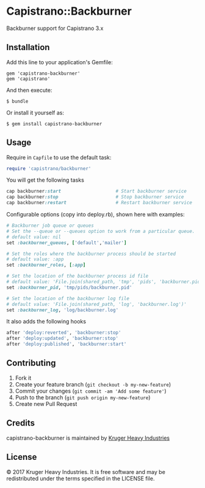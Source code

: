# Capistrano::Backburner 

Backburner support for Capistrano 3.x

## Installation

Add this line to your application's Gemfile:

    gem 'capistrano-backburner'
    gem 'capistrano'

And then execute:

    $ bundle

Or install it yourself as:

    $ gem install capistrano-backburner

## Usage

Require in `Capfile` to use the default task:

```ruby
require 'capistrano/backburner'
```

You will get the following tasks

```ruby
cap backburner:start                    # Start backburner service
cap backburner:stop                     # Stop backburner service
cap backburner:restart                  # Restart backburner service
```

Configurable options (copy into deploy.rb), shown here with examples:

```ruby
# Backburner job queue or queues
# Set the --queue or --queues option to work from a particular queue.
# default value: nil
set :backburner_queues, ['default','mailer']

# Set the roles where the backburner process should be started
# default value: :app
set :backburner_roles, [:app]

# Set the location of the backburner process id file
# default value: 'File.join(shared_path, 'tmp', 'pids', 'backburner.pid')'
set :backburner_pid, 'tmp/pids/backburner.pid'

# Set the location of the backburner log file
# default value: 'File.join(shared_path, 'log', 'backburner.log')'
set :backburner_log, 'log/backburner.log'

```

It also adds the following hooks

```ruby
after 'deploy:reverted', 'backburner:stop'
after 'deploy:updated', 'backburner:stop'
after 'deploy:published', 'backburner:start'
```

## Contributing

1. Fork it
2. Create your feature branch (`git checkout -b my-new-feature`)
3. Commit your changes (`git commit -am 'Add some feature'`)
4. Push to the branch (`git push origin my-new-feature`)
5. Create new Pull Request

## Credits

capistrano-backburner is maintained by [Kruger Heavy Industries](http://www.krugerheavyindustries.com)

## License

© 2017 Kruger Heavy Industries. It is free software and may be redistributed under the terms specified in the LICENSE file.

